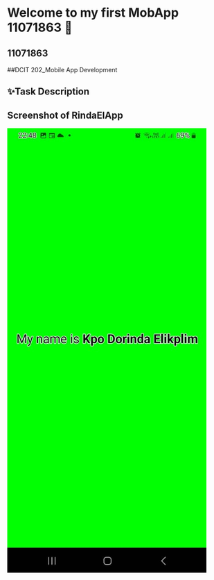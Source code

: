# Welcome to my first MobApp 11071863 👋

## 11071863
##DCIT 202_Mobile App Development

## ✨Task Description 


## Screenshot of RindaElApp

![alt text](<MOBile app.jpg>)

